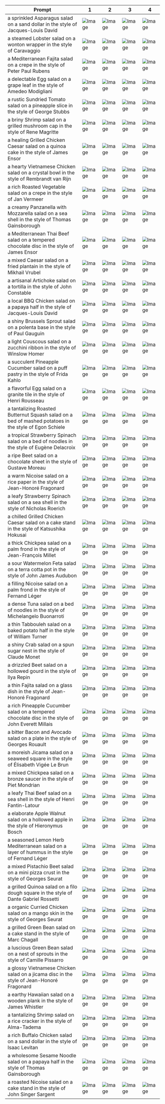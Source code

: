 | Prompt | 1 | 2 | 3 | 4 |
|-|-|-|-|-|
| a sprinkled Asparagus salad on a sand dollar in the style of Jacques-Louis David | ![Image](https://salad-benchmark-public-assets.s3.us-east-2.amazonaws.com/sdxl/3b54c5cf-38d6-4df9-9de5-692d55b97109-0.jpg) | ![Image](https://salad-benchmark-public-assets.s3.us-east-2.amazonaws.com/sdxl/3b54c5cf-38d6-4df9-9de5-692d55b97109-1.jpg) | ![Image](https://salad-benchmark-public-assets.s3.us-east-2.amazonaws.com/sdxl/3b54c5cf-38d6-4df9-9de5-692d55b97109-2.jpg) | ![Image](https://salad-benchmark-public-assets.s3.us-east-2.amazonaws.com/sdxl/3b54c5cf-38d6-4df9-9de5-692d55b97109-3.jpg) |
| a steamed Lobster salad on a wonton wrapper in the style of Caravaggio | ![Image](https://salad-benchmark-public-assets.s3.us-east-2.amazonaws.com/sdxl/41e5cf98-80f6-4a40-a5fc-7f3be2539be3-0.jpg) | ![Image](https://salad-benchmark-public-assets.s3.us-east-2.amazonaws.com/sdxl/41e5cf98-80f6-4a40-a5fc-7f3be2539be3-1.jpg) | ![Image](https://salad-benchmark-public-assets.s3.us-east-2.amazonaws.com/sdxl/41e5cf98-80f6-4a40-a5fc-7f3be2539be3-2.jpg) | ![Image](https://salad-benchmark-public-assets.s3.us-east-2.amazonaws.com/sdxl/41e5cf98-80f6-4a40-a5fc-7f3be2539be3-3.jpg) |
| a Mediterranean Fajita salad on a crepe in the style of Peter Paul Rubens | ![Image](https://salad-benchmark-public-assets.s3.us-east-2.amazonaws.com/sdxl/d32527ab-f275-4bb9-881f-28d102a8fcd5-0.jpg) | ![Image](https://salad-benchmark-public-assets.s3.us-east-2.amazonaws.com/sdxl/d32527ab-f275-4bb9-881f-28d102a8fcd5-1.jpg) | ![Image](https://salad-benchmark-public-assets.s3.us-east-2.amazonaws.com/sdxl/d32527ab-f275-4bb9-881f-28d102a8fcd5-2.jpg) | ![Image](https://salad-benchmark-public-assets.s3.us-east-2.amazonaws.com/sdxl/d32527ab-f275-4bb9-881f-28d102a8fcd5-3.jpg) |
| a delectable Egg salad on a grape leaf in the style of Amedeo Modigliani | ![Image](https://salad-benchmark-public-assets.s3.us-east-2.amazonaws.com/sdxl/04f8b0bb-3952-49f7-ad69-a4ea3d1d4d19-0.jpg) | ![Image](https://salad-benchmark-public-assets.s3.us-east-2.amazonaws.com/sdxl/04f8b0bb-3952-49f7-ad69-a4ea3d1d4d19-1.jpg) | ![Image](https://salad-benchmark-public-assets.s3.us-east-2.amazonaws.com/sdxl/04f8b0bb-3952-49f7-ad69-a4ea3d1d4d19-2.jpg) | ![Image](https://salad-benchmark-public-assets.s3.us-east-2.amazonaws.com/sdxl/04f8b0bb-3952-49f7-ad69-a4ea3d1d4d19-3.jpg) |
| a rustic Sundried Tomato salad on a pineapple slice in the style of George Stubbs | ![Image](https://salad-benchmark-public-assets.s3.us-east-2.amazonaws.com/sdxl/ea7968d6-fa98-4631-8479-847a9ef6444c-0.jpg) | ![Image](https://salad-benchmark-public-assets.s3.us-east-2.amazonaws.com/sdxl/ea7968d6-fa98-4631-8479-847a9ef6444c-1.jpg) | ![Image](https://salad-benchmark-public-assets.s3.us-east-2.amazonaws.com/sdxl/ea7968d6-fa98-4631-8479-847a9ef6444c-2.jpg) | ![Image](https://salad-benchmark-public-assets.s3.us-east-2.amazonaws.com/sdxl/ea7968d6-fa98-4631-8479-847a9ef6444c-3.jpg) |
| a briny Shrimp salad on a grilled mushroom cap in the style of Rene Magritte | ![Image](https://salad-benchmark-public-assets.s3.us-east-2.amazonaws.com/sdxl/c536466d-5a8c-40dd-9979-567bf4f5f400-0.jpg) | ![Image](https://salad-benchmark-public-assets.s3.us-east-2.amazonaws.com/sdxl/c536466d-5a8c-40dd-9979-567bf4f5f400-1.jpg) | ![Image](https://salad-benchmark-public-assets.s3.us-east-2.amazonaws.com/sdxl/c536466d-5a8c-40dd-9979-567bf4f5f400-2.jpg) | ![Image](https://salad-benchmark-public-assets.s3.us-east-2.amazonaws.com/sdxl/c536466d-5a8c-40dd-9979-567bf4f5f400-3.jpg) |
| a healing Grilled Chicken Caesar salad on a quinoa cake in the style of James Ensor | ![Image](https://salad-benchmark-public-assets.s3.us-east-2.amazonaws.com/sdxl/a76814ed-b20e-4478-a0da-45b567959628-0.jpg) | ![Image](https://salad-benchmark-public-assets.s3.us-east-2.amazonaws.com/sdxl/a76814ed-b20e-4478-a0da-45b567959628-1.jpg) | ![Image](https://salad-benchmark-public-assets.s3.us-east-2.amazonaws.com/sdxl/a76814ed-b20e-4478-a0da-45b567959628-2.jpg) | ![Image](https://salad-benchmark-public-assets.s3.us-east-2.amazonaws.com/sdxl/a76814ed-b20e-4478-a0da-45b567959628-3.jpg) |
| a hearty Vietnamese Chicken salad on a crystal bowl in the style of Rembrandt van Rijn | ![Image](https://salad-benchmark-public-assets.s3.us-east-2.amazonaws.com/sdxl/dee21694-1b36-44ca-a553-5ada8a65eaca-0.jpg) | ![Image](https://salad-benchmark-public-assets.s3.us-east-2.amazonaws.com/sdxl/dee21694-1b36-44ca-a553-5ada8a65eaca-1.jpg) | ![Image](https://salad-benchmark-public-assets.s3.us-east-2.amazonaws.com/sdxl/dee21694-1b36-44ca-a553-5ada8a65eaca-2.jpg) | ![Image](https://salad-benchmark-public-assets.s3.us-east-2.amazonaws.com/sdxl/dee21694-1b36-44ca-a553-5ada8a65eaca-3.jpg) |
| a rich Roasted Vegetable salad on a crepe in the style of Jan Vermeer | ![Image](https://salad-benchmark-public-assets.s3.us-east-2.amazonaws.com/sdxl/fe7b2e0c-410d-4e21-9ec2-b3377d00b136-0.jpg) | ![Image](https://salad-benchmark-public-assets.s3.us-east-2.amazonaws.com/sdxl/fe7b2e0c-410d-4e21-9ec2-b3377d00b136-1.jpg) | ![Image](https://salad-benchmark-public-assets.s3.us-east-2.amazonaws.com/sdxl/fe7b2e0c-410d-4e21-9ec2-b3377d00b136-2.jpg) | ![Image](https://salad-benchmark-public-assets.s3.us-east-2.amazonaws.com/sdxl/fe7b2e0c-410d-4e21-9ec2-b3377d00b136-3.jpg) |
| a creamy Panzanella with Mozzarella salad on a sea shell in the style of Thomas Gainsborough | ![Image](https://salad-benchmark-public-assets.s3.us-east-2.amazonaws.com/sdxl/890ff491-d628-4846-943f-8618a9b1006a-0.jpg) | ![Image](https://salad-benchmark-public-assets.s3.us-east-2.amazonaws.com/sdxl/890ff491-d628-4846-943f-8618a9b1006a-1.jpg) | ![Image](https://salad-benchmark-public-assets.s3.us-east-2.amazonaws.com/sdxl/890ff491-d628-4846-943f-8618a9b1006a-2.jpg) | ![Image](https://salad-benchmark-public-assets.s3.us-east-2.amazonaws.com/sdxl/890ff491-d628-4846-943f-8618a9b1006a-3.jpg) |
| a Mediterranean Thai Beef salad on a tempered chocolate disc in the style of James Ensor | ![Image](https://salad-benchmark-public-assets.s3.us-east-2.amazonaws.com/sdxl/11f59f0e-72dc-4b47-8f2c-8b3f11bd26e9-0.jpg) | ![Image](https://salad-benchmark-public-assets.s3.us-east-2.amazonaws.com/sdxl/11f59f0e-72dc-4b47-8f2c-8b3f11bd26e9-1.jpg) | ![Image](https://salad-benchmark-public-assets.s3.us-east-2.amazonaws.com/sdxl/11f59f0e-72dc-4b47-8f2c-8b3f11bd26e9-2.jpg) | ![Image](https://salad-benchmark-public-assets.s3.us-east-2.amazonaws.com/sdxl/11f59f0e-72dc-4b47-8f2c-8b3f11bd26e9-3.jpg) |
| a mixed Caesar salad on a fried plantain in the style of Mikhail Vrubel | ![Image](https://salad-benchmark-public-assets.s3.us-east-2.amazonaws.com/sdxl/536e6293-13b6-4776-877b-5f1949747270-0.jpg) | ![Image](https://salad-benchmark-public-assets.s3.us-east-2.amazonaws.com/sdxl/536e6293-13b6-4776-877b-5f1949747270-1.jpg) | ![Image](https://salad-benchmark-public-assets.s3.us-east-2.amazonaws.com/sdxl/536e6293-13b6-4776-877b-5f1949747270-2.jpg) | ![Image](https://salad-benchmark-public-assets.s3.us-east-2.amazonaws.com/sdxl/536e6293-13b6-4776-877b-5f1949747270-3.jpg) |
| a artisanal Artichoke salad on a tortilla in the style of John Constable | ![Image](https://salad-benchmark-public-assets.s3.us-east-2.amazonaws.com/sdxl/dca558d4-5fc9-4373-935a-8938063f8f30-0.jpg) | ![Image](https://salad-benchmark-public-assets.s3.us-east-2.amazonaws.com/sdxl/dca558d4-5fc9-4373-935a-8938063f8f30-1.jpg) | ![Image](https://salad-benchmark-public-assets.s3.us-east-2.amazonaws.com/sdxl/dca558d4-5fc9-4373-935a-8938063f8f30-2.jpg) | ![Image](https://salad-benchmark-public-assets.s3.us-east-2.amazonaws.com/sdxl/dca558d4-5fc9-4373-935a-8938063f8f30-3.jpg) |
| a local BBQ Chicken salad on a papaya half in the style of Jacques-Louis David | ![Image](https://salad-benchmark-public-assets.s3.us-east-2.amazonaws.com/sdxl/af5cacaf-3a22-4844-8ca4-0c60cd0b85fd-0.jpg) | ![Image](https://salad-benchmark-public-assets.s3.us-east-2.amazonaws.com/sdxl/af5cacaf-3a22-4844-8ca4-0c60cd0b85fd-1.jpg) | ![Image](https://salad-benchmark-public-assets.s3.us-east-2.amazonaws.com/sdxl/af5cacaf-3a22-4844-8ca4-0c60cd0b85fd-2.jpg) | ![Image](https://salad-benchmark-public-assets.s3.us-east-2.amazonaws.com/sdxl/af5cacaf-3a22-4844-8ca4-0c60cd0b85fd-3.jpg) |
| a shiny Brussels Sprout salad on a polenta base in the style of Paul Gauguin | ![Image](https://salad-benchmark-public-assets.s3.us-east-2.amazonaws.com/sdxl/9def865f-8d8b-4a0f-81c0-5040746f7662-0.jpg) | ![Image](https://salad-benchmark-public-assets.s3.us-east-2.amazonaws.com/sdxl/9def865f-8d8b-4a0f-81c0-5040746f7662-1.jpg) | ![Image](https://salad-benchmark-public-assets.s3.us-east-2.amazonaws.com/sdxl/9def865f-8d8b-4a0f-81c0-5040746f7662-2.jpg) | ![Image](https://salad-benchmark-public-assets.s3.us-east-2.amazonaws.com/sdxl/9def865f-8d8b-4a0f-81c0-5040746f7662-3.jpg) |
| a light Couscous salad on a zucchini ribbon in the style of Winslow Homer | ![Image](https://salad-benchmark-public-assets.s3.us-east-2.amazonaws.com/sdxl/bb929485-b71a-4eea-b67d-e0ae2154ae70-0.jpg) | ![Image](https://salad-benchmark-public-assets.s3.us-east-2.amazonaws.com/sdxl/bb929485-b71a-4eea-b67d-e0ae2154ae70-1.jpg) | ![Image](https://salad-benchmark-public-assets.s3.us-east-2.amazonaws.com/sdxl/bb929485-b71a-4eea-b67d-e0ae2154ae70-2.jpg) | ![Image](https://salad-benchmark-public-assets.s3.us-east-2.amazonaws.com/sdxl/bb929485-b71a-4eea-b67d-e0ae2154ae70-3.jpg) |
| a succulent Pineapple Cucumber salad on a puff pastry in the style of Frida Kahlo | ![Image](https://salad-benchmark-public-assets.s3.us-east-2.amazonaws.com/sdxl/0f6b8e98-54fd-470f-a31c-4c0ceea6bf09-0.jpg) | ![Image](https://salad-benchmark-public-assets.s3.us-east-2.amazonaws.com/sdxl/0f6b8e98-54fd-470f-a31c-4c0ceea6bf09-1.jpg) | ![Image](https://salad-benchmark-public-assets.s3.us-east-2.amazonaws.com/sdxl/0f6b8e98-54fd-470f-a31c-4c0ceea6bf09-2.jpg) | ![Image](https://salad-benchmark-public-assets.s3.us-east-2.amazonaws.com/sdxl/0f6b8e98-54fd-470f-a31c-4c0ceea6bf09-3.jpg) |
| a flavorful Egg salad on a granite tile in the style of Henri Rousseau | ![Image](https://salad-benchmark-public-assets.s3.us-east-2.amazonaws.com/sdxl/20786d9c-54aa-44cc-9092-029c7f2c6283-0.jpg) | ![Image](https://salad-benchmark-public-assets.s3.us-east-2.amazonaws.com/sdxl/20786d9c-54aa-44cc-9092-029c7f2c6283-1.jpg) | ![Image](https://salad-benchmark-public-assets.s3.us-east-2.amazonaws.com/sdxl/20786d9c-54aa-44cc-9092-029c7f2c6283-2.jpg) | ![Image](https://salad-benchmark-public-assets.s3.us-east-2.amazonaws.com/sdxl/20786d9c-54aa-44cc-9092-029c7f2c6283-3.jpg) |
| a tantalizing Roasted Butternut Squash salad on a bed of mashed potatoes in the style of Egon Schiele | ![Image](https://salad-benchmark-public-assets.s3.us-east-2.amazonaws.com/sdxl/4715f682-a073-4d32-bade-b5cb02d5e064-0.jpg) | ![Image](https://salad-benchmark-public-assets.s3.us-east-2.amazonaws.com/sdxl/4715f682-a073-4d32-bade-b5cb02d5e064-1.jpg) | ![Image](https://salad-benchmark-public-assets.s3.us-east-2.amazonaws.com/sdxl/4715f682-a073-4d32-bade-b5cb02d5e064-2.jpg) | ![Image](https://salad-benchmark-public-assets.s3.us-east-2.amazonaws.com/sdxl/4715f682-a073-4d32-bade-b5cb02d5e064-3.jpg) |
| a tropical Strawberry Spinach salad on a bed of noodles in the style of Eugène Delacroix | ![Image](https://salad-benchmark-public-assets.s3.us-east-2.amazonaws.com/sdxl/08d182b5-f5b7-4f4e-a303-2f6a08375968-0.jpg) | ![Image](https://salad-benchmark-public-assets.s3.us-east-2.amazonaws.com/sdxl/08d182b5-f5b7-4f4e-a303-2f6a08375968-1.jpg) | ![Image](https://salad-benchmark-public-assets.s3.us-east-2.amazonaws.com/sdxl/08d182b5-f5b7-4f4e-a303-2f6a08375968-2.jpg) | ![Image](https://salad-benchmark-public-assets.s3.us-east-2.amazonaws.com/sdxl/08d182b5-f5b7-4f4e-a303-2f6a08375968-3.jpg) |
| a ripe Beet salad on a chocolate sheet in the style of Gustave Moreau | ![Image](https://salad-benchmark-public-assets.s3.us-east-2.amazonaws.com/sdxl/93a9d30e-b370-4131-8c6f-ef1c3f3fd7ea-0.jpg) | ![Image](https://salad-benchmark-public-assets.s3.us-east-2.amazonaws.com/sdxl/93a9d30e-b370-4131-8c6f-ef1c3f3fd7ea-1.jpg) | ![Image](https://salad-benchmark-public-assets.s3.us-east-2.amazonaws.com/sdxl/93a9d30e-b370-4131-8c6f-ef1c3f3fd7ea-2.jpg) | ![Image](https://salad-benchmark-public-assets.s3.us-east-2.amazonaws.com/sdxl/93a9d30e-b370-4131-8c6f-ef1c3f3fd7ea-3.jpg) |
| a warm Nicoise salad on a rice paper in the style of Jean-Honoré Fragonard | ![Image](https://salad-benchmark-public-assets.s3.us-east-2.amazonaws.com/sdxl/37dfa94a-aa39-406b-bc83-c5c21af1ffeb-0.jpg) | ![Image](https://salad-benchmark-public-assets.s3.us-east-2.amazonaws.com/sdxl/37dfa94a-aa39-406b-bc83-c5c21af1ffeb-1.jpg) | ![Image](https://salad-benchmark-public-assets.s3.us-east-2.amazonaws.com/sdxl/37dfa94a-aa39-406b-bc83-c5c21af1ffeb-2.jpg) | ![Image](https://salad-benchmark-public-assets.s3.us-east-2.amazonaws.com/sdxl/37dfa94a-aa39-406b-bc83-c5c21af1ffeb-3.jpg) |
| a leafy Strawberry Spinach salad on a sea shell in the style of Nicholas Roerich | ![Image](https://salad-benchmark-public-assets.s3.us-east-2.amazonaws.com/sdxl/d235e1f7-6866-4511-a999-1457dfc88658-0.jpg) | ![Image](https://salad-benchmark-public-assets.s3.us-east-2.amazonaws.com/sdxl/d235e1f7-6866-4511-a999-1457dfc88658-1.jpg) | ![Image](https://salad-benchmark-public-assets.s3.us-east-2.amazonaws.com/sdxl/d235e1f7-6866-4511-a999-1457dfc88658-2.jpg) | ![Image](https://salad-benchmark-public-assets.s3.us-east-2.amazonaws.com/sdxl/d235e1f7-6866-4511-a999-1457dfc88658-3.jpg) |
| a chilled Grilled Chicken Caesar salad on a cake stand in the style of Katsushika Hokusai | ![Image](https://salad-benchmark-public-assets.s3.us-east-2.amazonaws.com/sdxl/459c5fca-6ed6-4477-92b9-771d8263b420-0.jpg) | ![Image](https://salad-benchmark-public-assets.s3.us-east-2.amazonaws.com/sdxl/459c5fca-6ed6-4477-92b9-771d8263b420-1.jpg) | ![Image](https://salad-benchmark-public-assets.s3.us-east-2.amazonaws.com/sdxl/459c5fca-6ed6-4477-92b9-771d8263b420-2.jpg) | ![Image](https://salad-benchmark-public-assets.s3.us-east-2.amazonaws.com/sdxl/459c5fca-6ed6-4477-92b9-771d8263b420-3.jpg) |
| a thick Chickpea salad on a palm frond in the style of Jean-François Millet | ![Image](https://salad-benchmark-public-assets.s3.us-east-2.amazonaws.com/sdxl/d80094ff-0283-4a30-8431-e91236f3f64e-0.jpg) | ![Image](https://salad-benchmark-public-assets.s3.us-east-2.amazonaws.com/sdxl/d80094ff-0283-4a30-8431-e91236f3f64e-1.jpg) | ![Image](https://salad-benchmark-public-assets.s3.us-east-2.amazonaws.com/sdxl/d80094ff-0283-4a30-8431-e91236f3f64e-2.jpg) | ![Image](https://salad-benchmark-public-assets.s3.us-east-2.amazonaws.com/sdxl/d80094ff-0283-4a30-8431-e91236f3f64e-3.jpg) |
| a sour Watermelon Feta salad on a terra cotta pot in the style of John James Audubon | ![Image](https://salad-benchmark-public-assets.s3.us-east-2.amazonaws.com/sdxl/3b4d455f-678a-44b8-a697-dc9478eed2fc-0.jpg) | ![Image](https://salad-benchmark-public-assets.s3.us-east-2.amazonaws.com/sdxl/3b4d455f-678a-44b8-a697-dc9478eed2fc-1.jpg) | ![Image](https://salad-benchmark-public-assets.s3.us-east-2.amazonaws.com/sdxl/3b4d455f-678a-44b8-a697-dc9478eed2fc-2.jpg) | ![Image](https://salad-benchmark-public-assets.s3.us-east-2.amazonaws.com/sdxl/3b4d455f-678a-44b8-a697-dc9478eed2fc-3.jpg) |
| a filling Nicoise salad on a palm frond in the style of Fernand Léger | ![Image](https://salad-benchmark-public-assets.s3.us-east-2.amazonaws.com/sdxl/04ff872b-10fe-4e2e-bf0f-614449633afa-0.jpg) | ![Image](https://salad-benchmark-public-assets.s3.us-east-2.amazonaws.com/sdxl/04ff872b-10fe-4e2e-bf0f-614449633afa-1.jpg) | ![Image](https://salad-benchmark-public-assets.s3.us-east-2.amazonaws.com/sdxl/04ff872b-10fe-4e2e-bf0f-614449633afa-2.jpg) | ![Image](https://salad-benchmark-public-assets.s3.us-east-2.amazonaws.com/sdxl/04ff872b-10fe-4e2e-bf0f-614449633afa-3.jpg) |
| a dense Tuna salad on a bed of noodles in the style of Michelangelo Buonarroti | ![Image](https://salad-benchmark-public-assets.s3.us-east-2.amazonaws.com/sdxl/f8c107a8-257c-4ce1-b8be-4dfa285b5737-0.jpg) | ![Image](https://salad-benchmark-public-assets.s3.us-east-2.amazonaws.com/sdxl/f8c107a8-257c-4ce1-b8be-4dfa285b5737-1.jpg) | ![Image](https://salad-benchmark-public-assets.s3.us-east-2.amazonaws.com/sdxl/f8c107a8-257c-4ce1-b8be-4dfa285b5737-2.jpg) | ![Image](https://salad-benchmark-public-assets.s3.us-east-2.amazonaws.com/sdxl/f8c107a8-257c-4ce1-b8be-4dfa285b5737-3.jpg) |
| a thin Tabbouleh salad on a baked potato half in the style of William Turner | ![Image](https://salad-benchmark-public-assets.s3.us-east-2.amazonaws.com/sdxl/b193a4b7-6d62-42e5-9241-29f1508976a7-0.jpg) | ![Image](https://salad-benchmark-public-assets.s3.us-east-2.amazonaws.com/sdxl/b193a4b7-6d62-42e5-9241-29f1508976a7-1.jpg) | ![Image](https://salad-benchmark-public-assets.s3.us-east-2.amazonaws.com/sdxl/b193a4b7-6d62-42e5-9241-29f1508976a7-2.jpg) | ![Image](https://salad-benchmark-public-assets.s3.us-east-2.amazonaws.com/sdxl/b193a4b7-6d62-42e5-9241-29f1508976a7-3.jpg) |
| a shiny Crab salad on a spun sugar nest in the style of Claude Monet | ![Image](https://salad-benchmark-public-assets.s3.us-east-2.amazonaws.com/sdxl/24f331b2-417e-476b-bb16-b6b9f6497c87-0.jpg) | ![Image](https://salad-benchmark-public-assets.s3.us-east-2.amazonaws.com/sdxl/24f331b2-417e-476b-bb16-b6b9f6497c87-1.jpg) | ![Image](https://salad-benchmark-public-assets.s3.us-east-2.amazonaws.com/sdxl/24f331b2-417e-476b-bb16-b6b9f6497c87-2.jpg) | ![Image](https://salad-benchmark-public-assets.s3.us-east-2.amazonaws.com/sdxl/24f331b2-417e-476b-bb16-b6b9f6497c87-3.jpg) |
| a drizzled Beet salad on a hollowed gourd in the style of Ilya Repin | ![Image](https://salad-benchmark-public-assets.s3.us-east-2.amazonaws.com/sdxl/6f1307de-49da-4786-be61-8f5cfcac0ac5-0.jpg) | ![Image](https://salad-benchmark-public-assets.s3.us-east-2.amazonaws.com/sdxl/6f1307de-49da-4786-be61-8f5cfcac0ac5-1.jpg) | ![Image](https://salad-benchmark-public-assets.s3.us-east-2.amazonaws.com/sdxl/6f1307de-49da-4786-be61-8f5cfcac0ac5-2.jpg) | ![Image](https://salad-benchmark-public-assets.s3.us-east-2.amazonaws.com/sdxl/6f1307de-49da-4786-be61-8f5cfcac0ac5-3.jpg) |
| a thin Fajita salad on a glass dish in the style of Jean-Honoré Fragonard | ![Image](https://salad-benchmark-public-assets.s3.us-east-2.amazonaws.com/sdxl/7e9537e7-473f-4c5c-91ce-98d2620d011d-0.jpg) | ![Image](https://salad-benchmark-public-assets.s3.us-east-2.amazonaws.com/sdxl/7e9537e7-473f-4c5c-91ce-98d2620d011d-1.jpg) | ![Image](https://salad-benchmark-public-assets.s3.us-east-2.amazonaws.com/sdxl/7e9537e7-473f-4c5c-91ce-98d2620d011d-2.jpg) | ![Image](https://salad-benchmark-public-assets.s3.us-east-2.amazonaws.com/sdxl/7e9537e7-473f-4c5c-91ce-98d2620d011d-3.jpg) |
| a rich Pineapple Cucumber salad on a tempered chocolate disc in the style of John Everett Millais | ![Image](https://salad-benchmark-public-assets.s3.us-east-2.amazonaws.com/sdxl/4dad521f-a213-4bdf-a26d-329494c9b888-0.jpg) | ![Image](https://salad-benchmark-public-assets.s3.us-east-2.amazonaws.com/sdxl/4dad521f-a213-4bdf-a26d-329494c9b888-1.jpg) | ![Image](https://salad-benchmark-public-assets.s3.us-east-2.amazonaws.com/sdxl/4dad521f-a213-4bdf-a26d-329494c9b888-2.jpg) | ![Image](https://salad-benchmark-public-assets.s3.us-east-2.amazonaws.com/sdxl/4dad521f-a213-4bdf-a26d-329494c9b888-3.jpg) |
| a bitter Bacon and Avocado salad on a plate in the style of Georges Rouault | ![Image](https://salad-benchmark-public-assets.s3.us-east-2.amazonaws.com/sdxl/65ba52da-0d31-41f0-b089-dfb41bc9e2e4-0.jpg) | ![Image](https://salad-benchmark-public-assets.s3.us-east-2.amazonaws.com/sdxl/65ba52da-0d31-41f0-b089-dfb41bc9e2e4-1.jpg) | ![Image](https://salad-benchmark-public-assets.s3.us-east-2.amazonaws.com/sdxl/65ba52da-0d31-41f0-b089-dfb41bc9e2e4-2.jpg) | ![Image](https://salad-benchmark-public-assets.s3.us-east-2.amazonaws.com/sdxl/65ba52da-0d31-41f0-b089-dfb41bc9e2e4-3.jpg) |
| a moreish Jicama salad on a seaweed square in the style of Élisabeth Vigée Le Brun | ![Image](https://salad-benchmark-public-assets.s3.us-east-2.amazonaws.com/sdxl/372bb5de-25da-4083-bc62-515066dbd7db-0.jpg) | ![Image](https://salad-benchmark-public-assets.s3.us-east-2.amazonaws.com/sdxl/372bb5de-25da-4083-bc62-515066dbd7db-1.jpg) | ![Image](https://salad-benchmark-public-assets.s3.us-east-2.amazonaws.com/sdxl/372bb5de-25da-4083-bc62-515066dbd7db-2.jpg) | ![Image](https://salad-benchmark-public-assets.s3.us-east-2.amazonaws.com/sdxl/372bb5de-25da-4083-bc62-515066dbd7db-3.jpg) |
| a mixed Chickpea salad on a bronze saucer in the style of Piet Mondrian | ![Image](https://salad-benchmark-public-assets.s3.us-east-2.amazonaws.com/sdxl/14053962-e757-4220-8507-09a8fc4a0b4a-0.jpg) | ![Image](https://salad-benchmark-public-assets.s3.us-east-2.amazonaws.com/sdxl/14053962-e757-4220-8507-09a8fc4a0b4a-1.jpg) | ![Image](https://salad-benchmark-public-assets.s3.us-east-2.amazonaws.com/sdxl/14053962-e757-4220-8507-09a8fc4a0b4a-2.jpg) | ![Image](https://salad-benchmark-public-assets.s3.us-east-2.amazonaws.com/sdxl/14053962-e757-4220-8507-09a8fc4a0b4a-3.jpg) |
| a leafy Thai Beef salad on a sea shell in the style of Henri Fantin-Latour | ![Image](https://salad-benchmark-public-assets.s3.us-east-2.amazonaws.com/sdxl/c93a1985-bd59-4d2b-8372-2b783eba3115-0.jpg) | ![Image](https://salad-benchmark-public-assets.s3.us-east-2.amazonaws.com/sdxl/c93a1985-bd59-4d2b-8372-2b783eba3115-1.jpg) | ![Image](https://salad-benchmark-public-assets.s3.us-east-2.amazonaws.com/sdxl/c93a1985-bd59-4d2b-8372-2b783eba3115-2.jpg) | ![Image](https://salad-benchmark-public-assets.s3.us-east-2.amazonaws.com/sdxl/c93a1985-bd59-4d2b-8372-2b783eba3115-3.jpg) |
| a elaborate Apple Walnut salad on a hollowed apple in the style of Hieronymus Bosch | ![Image](https://salad-benchmark-public-assets.s3.us-east-2.amazonaws.com/sdxl/b50afdf7-7b3a-49f0-8425-2fbe8541360a-0.jpg) | ![Image](https://salad-benchmark-public-assets.s3.us-east-2.amazonaws.com/sdxl/b50afdf7-7b3a-49f0-8425-2fbe8541360a-1.jpg) | ![Image](https://salad-benchmark-public-assets.s3.us-east-2.amazonaws.com/sdxl/b50afdf7-7b3a-49f0-8425-2fbe8541360a-2.jpg) | ![Image](https://salad-benchmark-public-assets.s3.us-east-2.amazonaws.com/sdxl/b50afdf7-7b3a-49f0-8425-2fbe8541360a-3.jpg) |
| a seasoned Lemon Herb Mediterranean salad on a layer of hummus in the style of Fernand Léger | ![Image](https://salad-benchmark-public-assets.s3.us-east-2.amazonaws.com/sdxl/373d58a9-988b-44aa-8c2b-1e4f69c6f2e1-0.jpg) | ![Image](https://salad-benchmark-public-assets.s3.us-east-2.amazonaws.com/sdxl/373d58a9-988b-44aa-8c2b-1e4f69c6f2e1-1.jpg) | ![Image](https://salad-benchmark-public-assets.s3.us-east-2.amazonaws.com/sdxl/373d58a9-988b-44aa-8c2b-1e4f69c6f2e1-2.jpg) | ![Image](https://salad-benchmark-public-assets.s3.us-east-2.amazonaws.com/sdxl/373d58a9-988b-44aa-8c2b-1e4f69c6f2e1-3.jpg) |
| a mixed Pistachio Beet salad on a mini pizza crust in the style of Georges Seurat | ![Image](https://salad-benchmark-public-assets.s3.us-east-2.amazonaws.com/sdxl/eff9f652-c641-433a-90d8-134d7bfc8aac-0.jpg) | ![Image](https://salad-benchmark-public-assets.s3.us-east-2.amazonaws.com/sdxl/eff9f652-c641-433a-90d8-134d7bfc8aac-1.jpg) | ![Image](https://salad-benchmark-public-assets.s3.us-east-2.amazonaws.com/sdxl/eff9f652-c641-433a-90d8-134d7bfc8aac-2.jpg) | ![Image](https://salad-benchmark-public-assets.s3.us-east-2.amazonaws.com/sdxl/eff9f652-c641-433a-90d8-134d7bfc8aac-3.jpg) |
| a grilled Quinoa salad on a filo dough square in the style of Dante Gabriel Rossetti | ![Image](https://salad-benchmark-public-assets.s3.us-east-2.amazonaws.com/sdxl/651fd199-b763-46e3-9289-0ef9bd440356-0.jpg) | ![Image](https://salad-benchmark-public-assets.s3.us-east-2.amazonaws.com/sdxl/651fd199-b763-46e3-9289-0ef9bd440356-1.jpg) | ![Image](https://salad-benchmark-public-assets.s3.us-east-2.amazonaws.com/sdxl/651fd199-b763-46e3-9289-0ef9bd440356-2.jpg) | ![Image](https://salad-benchmark-public-assets.s3.us-east-2.amazonaws.com/sdxl/651fd199-b763-46e3-9289-0ef9bd440356-3.jpg) |
| a organic Curried Chicken salad on a mango skin in the style of Georges Seurat | ![Image](https://salad-benchmark-public-assets.s3.us-east-2.amazonaws.com/sdxl/3e4f85cc-7f8e-4c02-b6c5-cb5c33b0242e-0.jpg) | ![Image](https://salad-benchmark-public-assets.s3.us-east-2.amazonaws.com/sdxl/3e4f85cc-7f8e-4c02-b6c5-cb5c33b0242e-1.jpg) | ![Image](https://salad-benchmark-public-assets.s3.us-east-2.amazonaws.com/sdxl/3e4f85cc-7f8e-4c02-b6c5-cb5c33b0242e-2.jpg) | ![Image](https://salad-benchmark-public-assets.s3.us-east-2.amazonaws.com/sdxl/3e4f85cc-7f8e-4c02-b6c5-cb5c33b0242e-3.jpg) |
| a grilled Green Bean salad on a cake stand in the style of Marc Chagall | ![Image](https://salad-benchmark-public-assets.s3.us-east-2.amazonaws.com/sdxl/3184a9e0-a593-4569-a4b6-cbd4c33ad965-0.jpg) | ![Image](https://salad-benchmark-public-assets.s3.us-east-2.amazonaws.com/sdxl/3184a9e0-a593-4569-a4b6-cbd4c33ad965-1.jpg) | ![Image](https://salad-benchmark-public-assets.s3.us-east-2.amazonaws.com/sdxl/3184a9e0-a593-4569-a4b6-cbd4c33ad965-2.jpg) | ![Image](https://salad-benchmark-public-assets.s3.us-east-2.amazonaws.com/sdxl/3184a9e0-a593-4569-a4b6-cbd4c33ad965-3.jpg) |
| a luscious Green Bean salad on a nest of sprouts in the style of Camille Pissarro | ![Image](https://salad-benchmark-public-assets.s3.us-east-2.amazonaws.com/sdxl/ed06ee1d-c4bb-482b-9ae2-81b6f5068f36-0.jpg) | ![Image](https://salad-benchmark-public-assets.s3.us-east-2.amazonaws.com/sdxl/ed06ee1d-c4bb-482b-9ae2-81b6f5068f36-1.jpg) | ![Image](https://salad-benchmark-public-assets.s3.us-east-2.amazonaws.com/sdxl/ed06ee1d-c4bb-482b-9ae2-81b6f5068f36-2.jpg) | ![Image](https://salad-benchmark-public-assets.s3.us-east-2.amazonaws.com/sdxl/ed06ee1d-c4bb-482b-9ae2-81b6f5068f36-3.jpg) |
| a glossy Vietnamese Chicken salad on a jicama disc in the style of Jean-Honoré Fragonard | ![Image](https://salad-benchmark-public-assets.s3.us-east-2.amazonaws.com/sdxl/69a1503d-a1dd-4700-b63c-c20b7001797d-0.jpg) | ![Image](https://salad-benchmark-public-assets.s3.us-east-2.amazonaws.com/sdxl/69a1503d-a1dd-4700-b63c-c20b7001797d-1.jpg) | ![Image](https://salad-benchmark-public-assets.s3.us-east-2.amazonaws.com/sdxl/69a1503d-a1dd-4700-b63c-c20b7001797d-2.jpg) | ![Image](https://salad-benchmark-public-assets.s3.us-east-2.amazonaws.com/sdxl/69a1503d-a1dd-4700-b63c-c20b7001797d-3.jpg) |
| a earthy Hawaiian salad on a wooden plank in the style of James Whistler | ![Image](https://salad-benchmark-public-assets.s3.us-east-2.amazonaws.com/sdxl/604205e2-8886-4718-be4f-f6a4d9ce1f46-0.jpg) | ![Image](https://salad-benchmark-public-assets.s3.us-east-2.amazonaws.com/sdxl/604205e2-8886-4718-be4f-f6a4d9ce1f46-1.jpg) | ![Image](https://salad-benchmark-public-assets.s3.us-east-2.amazonaws.com/sdxl/604205e2-8886-4718-be4f-f6a4d9ce1f46-2.jpg) | ![Image](https://salad-benchmark-public-assets.s3.us-east-2.amazonaws.com/sdxl/604205e2-8886-4718-be4f-f6a4d9ce1f46-3.jpg) |
| a tantalizing Shrimp salad on a rice cracker in the style of Alma-Tadema | ![Image](https://salad-benchmark-public-assets.s3.us-east-2.amazonaws.com/sdxl/b78bc420-6d0e-45d5-965b-9500aaa37f75-0.jpg) | ![Image](https://salad-benchmark-public-assets.s3.us-east-2.amazonaws.com/sdxl/b78bc420-6d0e-45d5-965b-9500aaa37f75-1.jpg) | ![Image](https://salad-benchmark-public-assets.s3.us-east-2.amazonaws.com/sdxl/b78bc420-6d0e-45d5-965b-9500aaa37f75-2.jpg) | ![Image](https://salad-benchmark-public-assets.s3.us-east-2.amazonaws.com/sdxl/b78bc420-6d0e-45d5-965b-9500aaa37f75-3.jpg) |
| a rich Buffalo Chicken salad on a sand dollar in the style of Isaac Levitan | ![Image](https://salad-benchmark-public-assets.s3.us-east-2.amazonaws.com/sdxl/21521dfc-70de-469a-9abb-f1250227b948-0.jpg) | ![Image](https://salad-benchmark-public-assets.s3.us-east-2.amazonaws.com/sdxl/21521dfc-70de-469a-9abb-f1250227b948-1.jpg) | ![Image](https://salad-benchmark-public-assets.s3.us-east-2.amazonaws.com/sdxl/21521dfc-70de-469a-9abb-f1250227b948-2.jpg) | ![Image](https://salad-benchmark-public-assets.s3.us-east-2.amazonaws.com/sdxl/21521dfc-70de-469a-9abb-f1250227b948-3.jpg) |
| a wholesome Sesame Noodle salad on a papaya half in the style of Thomas Gainsborough | ![Image](https://salad-benchmark-public-assets.s3.us-east-2.amazonaws.com/sdxl/15130881-03e9-48b2-a531-d58661d3f2b5-0.jpg) | ![Image](https://salad-benchmark-public-assets.s3.us-east-2.amazonaws.com/sdxl/15130881-03e9-48b2-a531-d58661d3f2b5-1.jpg) | ![Image](https://salad-benchmark-public-assets.s3.us-east-2.amazonaws.com/sdxl/15130881-03e9-48b2-a531-d58661d3f2b5-2.jpg) | ![Image](https://salad-benchmark-public-assets.s3.us-east-2.amazonaws.com/sdxl/15130881-03e9-48b2-a531-d58661d3f2b5-3.jpg) |
| a roasted Nicoise salad on a cake stand in the style of John Singer Sargent | ![Image](https://salad-benchmark-public-assets.s3.us-east-2.amazonaws.com/sdxl/ad0c4ac3-e62b-4b4c-afa9-1897cfd7ca12-0.jpg) | ![Image](https://salad-benchmark-public-assets.s3.us-east-2.amazonaws.com/sdxl/ad0c4ac3-e62b-4b4c-afa9-1897cfd7ca12-1.jpg) | ![Image](https://salad-benchmark-public-assets.s3.us-east-2.amazonaws.com/sdxl/ad0c4ac3-e62b-4b4c-afa9-1897cfd7ca12-2.jpg) | ![Image](https://salad-benchmark-public-assets.s3.us-east-2.amazonaws.com/sdxl/ad0c4ac3-e62b-4b4c-afa9-1897cfd7ca12-3.jpg) |
